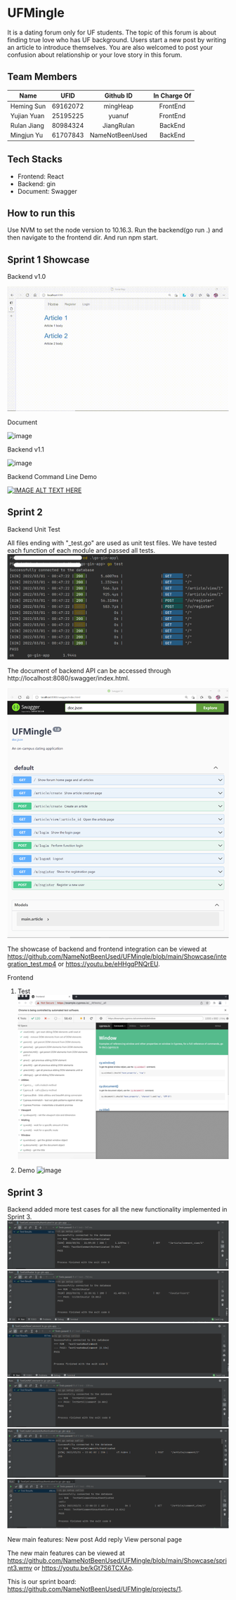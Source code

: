 # UFMingle
It is a dating forum only for UF students. The topic of this forum is about finding true love who has UF background.  Users start a new post by writing an article to introduce themselves. You are also welcomed to post your confusion about relationship or your love story in this forum.

## Team Members
| Name      | UFID     | Github ID     | In Charge Of     |
| ---------- | :-----------:  | :-----------: | :-----------: |
| Heming Sun  | 69162072     | mingHeap     | FrontEnd |
| Yujian Yuan | 25195225  | yuanuf     | FrontEnd |
| Rulan Jiang | 80984324     | JiangRulan     | BackEnd |
| Mingjun Yu  | 61707843    | NameNotBeenUsed| BackEnd |

## Tech Stacks
* Frontend: React
* Backend: gin
* Document: Swagger
## How to run this
Use NVM to set the node version to 10.16.3. Run the backend(go run .) and then navigate to the frontend dir. And run npm start.
## Sprint 1 Showcase
Backend v1.0

![image](https://github.com/NameNotBeenUsed/UFMingle/blob/backend_v1.0/Showcase/backend_v1.gif)

Document

![image](https://github.com/NameNotBeenUsed/UFMingle/blob/sprint1/Showcase/swagger.gif)

Backend v1.1

![image](https://github.com/NameNotBeenUsed/UFMingle/blob/sprint1/Showcase/backEnd_showcase.gif)

Backend Command Line Demo

[![IMAGE ALT TEXT HERE](https://img.youtube.com/vi/y5Tblv36tNo/0.jpg)](https://www.youtube.com/watch?v=y5Tblv36tNo)


## Sprint 2
Backend Unit Test

All files ending with "\_test.go" are used as unit test files. We have tested each function of each module and passed all tests.
![image](https://github.com/NameNotBeenUsed/UFMingle/blob/main/Showcase/backend_test.png)

The document of backend API can be accessed through http://localhost:8080/swagger/index.html.

![image](https://github.com/NameNotBeenUsed/UFMingle/blob/main/Showcase/backend_document.png)

The showcase of backend and frontend integration can be viewed at https://github.com/NameNotBeenUsed/UFMingle/blob/main/Showcase/integration_test.mp4 or https://youtu.be/eHHgqPNQrEU.

Frontend 
  1. Test
![image](https://github.com/NameNotBeenUsed/UFMingle/blob/main/Showcase/frontend_test.jpeg)

  2. Demo
![image](https://github.com/NameNotBeenUsed/UFMingle/blob/main/Showcase/login_article_logout.gif)


## Sprint 3

Backend added more test cases for all the new functionality implemented in Sprint 3.
![image](https://github.com/NameNotBeenUsed/UFMingle/blob/main/Showcase/backend_test1.png)
![image](https://github.com/NameNotBeenUsed/UFMingle/blob/main/Showcase/backend_test2.png)
![image](https://github.com/NameNotBeenUsed/UFMingle/blob/main/Showcase/backend_test3.png)
![image](https://github.com/NameNotBeenUsed/UFMingle/blob/main/Showcase/backend_test4.png)
![image](https://github.com/NameNotBeenUsed/UFMingle/blob/main/Showcase/backend_test5.png)
![image](https://github.com/NameNotBeenUsed/UFMingle/blob/main/Showcase/backend_test6.png)

New main features:
New post
Add reply
View personal page

The new main features can be viewed at https://github.com/NameNotBeenUsed/UFMingle/blob/main/Showcase/sprint3.wmv or https://youtu.be/kGt7S6TCXAo.

This is our sprint board: https://github.com/NameNotBeenUsed/UFMingle/projects/1.
